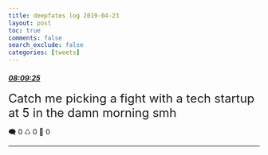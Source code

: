 ```yaml
---
title: deepfates log 2019-04-23
layout: post
toc: true
comments: false
search_exclude: false
categories: [tweets]
---
```



#### <a href = "https://twitter.com/deepfates/status/1120691148727537664">*08:09:25*</a>

<font size="5">Catch me picking a fight with a tech startup at 5 in the damn morning smh</font>



🗨️ 0 ♺ 0 🤍  0   

---
    
            

